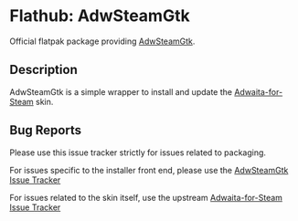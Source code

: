 # Flathub: AdwSteamGtk

Official flatpak package providing [AdwSteamGtk](https://github.com/Foldex/AdwSteamGtk).

## Description

AdwSteamGtk is a simple wrapper to install and update the [Adwaita-for-Steam](https://github.com/tkashkin/Adwaita-for-Steam) skin.

## Bug Reports

Please use this issue tracker strictly for issues related to packaging.

For issues specific to the installer front end, please use the [AdwSteamGtk Issue Tracker](https://github.com/Foldex/AdwSteamGtk/issues)

For issues related to the skin itself, use the upstream [Adwaita-for-Steam Issue Tracker](https://github.com/tkashkin/Adwaita-for-Steam/issues)
